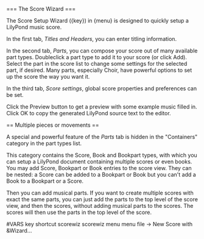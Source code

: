 === The Score Wizard ===
    
The Score Setup Wizard ({key}) in {menu} is designed
to quickly setup a LilyPond music score.

In the first tab, *Titles and Headers*, you can enter titling
information.

In the second tab, *Parts*, you can compose your score out of many
available part types.
Doubleclick a part type to add it to your score (or click Add).
Select the part in the score list to change some settings for the selected part,
if desired.
Many parts, especially Choir, have powerful options to set up the score the way
you want it.

In the third tab, *Score settings*, global score properties and
preferences can be set.

Click the Preview button to get a preview with some example music filled in.
Click OK to copy the generated LilyPond source text to the editor.

== Multiple pieces or movements ==

A special and powerful feature of the *Parts* tab is hidden in the 
"Containers" category in the part types list.

This category contains the Score, Book and Bookpart types, with which you
can setup a LilyPond document containing multiple scores or even books.
You may add Score, Bookpart or Book entries to the score view.
They can be nested: a Score can be added to a Bookpart or Book but you can't
add a Book to a Bookpart or a Score.

Then you can add musical parts.
If you want to create multiple scores with exact the same parts, you can just
add the parts to the top level of the score view, and then the scores, without
adding musical parts to the scores.
The scores will then use the parts in the top level of the score.

#VARS
key shortcut scorewiz scorewiz
menu menu file -> New Score with &Wizard...
